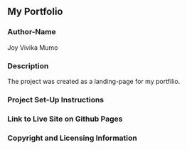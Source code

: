 ## My Portfolio
### Author-Name
Joy Vivika Mumo
### Description
The project was created as a landing-page for my portfilio.
### Project Set-Up Instructions

### Link to Live Site on Github Pages

### Copyright and Licensing Information
